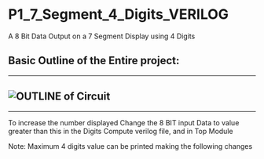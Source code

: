 # P1_7_Segment_4_Digits_VERILOG
A 8 Bit Data Output on a 7 Segment Display using 4 Digits

Basic Outline of the Entire project:
-----------------------------------------------------------------------------------------------------------------------------
-----------------------------------------------------------------------------------------------------------------------------
![OUTLINE of Circuit](https://user-images.githubusercontent.com/129321675/229584917-d69f1417-542c-460a-a4eb-5f6af1c12cfe.png)
-----------------------------------------------------------------------------------------------------------------------------
-----------------------------------------------------------------------------------------------------------------------------


To increase the number displayed Change the 8 BIT input Data to value greater than this in the Digits Compute verilog file,
and in Top Module

Note: Maximum 4 digits value can be printed making the following changes
